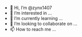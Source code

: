 - 👋 Hi, I’m @zynx1407
- 👀 I’m interested in ...
- 🌱 I’m currently learning ...
- 💞️ I’m looking to collaborate on ...
- 📫 How to reach me ...

<!---
zynx1407/zynx1407 is a ✨ special ✨ repository because its `README.md` (this file) appears on your GitHub profile.
You can click the Preview link to take a look at your changes.
--->
